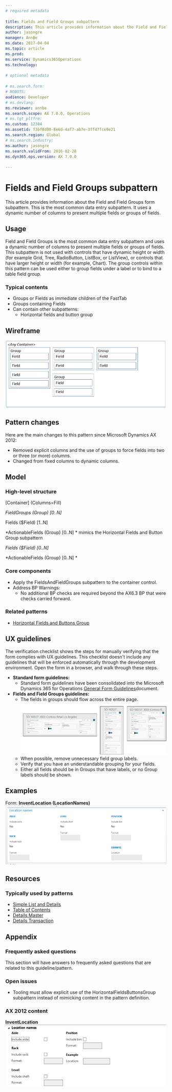 ```yaml
---
# required metadata

title: Fields and Field Groups subpattern
description: This article provides information about the Field and Field Groups form subpattern. This is the most common data entry subpattern. It uses a dynamic number of columns to present multiple fields or groups of fields.
author: jasongre
manager: AnnBe
ms.date: 2017-04-04
ms.topic: article
ms.prod: 
ms.service: Dynamics365Operations
ms.technology: 

# optional metadata

# ms.search.form: 
# ROBOTS: 
audience: Developer
# ms.devlang: 
ms.reviewer: annbe
ms.search.scope: AX 7.0.0, Operations
# ms.tgt_pltfrm: 
ms.custom: 12384
ms.assetid: f3bf8d00-8e6d-4af7-ab7e-3ff47fce9e21
ms.search.region: Global
# ms.search.industry: 
ms.author: jasongre
ms.search.validFrom: 2016-02-28
ms.dyn365.ops.version: AX 7.0.0

---
```


# Fields and Field Groups subpattern

This article provides information about the Field and Field Groups form subpattern. This is the most common data entry subpattern. It uses a dynamic number of columns to present multiple fields or groups of fields.

Usage
-----

Field and Field Groups is the most common data entry subpattern and uses a dynamic number of columns to present multiple fields or groups of fields. This subpattern is not used with controls that have dynamic height or width (for example Grid, Tree, RadioButton, ListBox, or ListView), or controls that have larger height or width (for example, Chart). The group controls within this pattern can be used either to group fields under a label or to bind to a table field group.

### Typical contents

-   Groups or Fields as immediate children of the FastTab
-   Groups containing Fields
-   Can contain other subpatterns:
    -   Horizontal fields and button group

## Wireframe
[![FieldsFieldGroups(1)](./media/fieldsfieldgroups1.png)](./media/fieldsfieldgroups1.png)

## Pattern changes
Here are the main changes to this pattern since Microsoft Dynamics AX 2012:

-   Removed explicit columns and the use of groups to force fields into two or three (or more) columns.
-   Changed from fixed columns to dynamic columns.

## Model
### High-level structure

\[Container\] (Columns=Fill)

*FieldGroups (Group) \[0..N\]*

Fields ($Field) \[1..N\]

*ActionableFields (Group) \[0..N\] * mimics the Horizontal Fields and Button Group subpattern

*Fields ($Field) \[0..N\]*

*ActionableFields (Group) \[0..N\] *

### Core components

-   Apply the FieldsAndFieldGroups subpattern to the container control.
-   Address BP Warnings:
    -   No additional BP checks are required beyond the AX6.3 BP that were checks carried forward.

### Related patterns

-   [Horizontal Fields and Buttons Group](horizontal-fields-buttons-group-subpattern.md)

## UX guidelines
The verification checklist shows the steps for manually verifying that the form complies with UX guidelines. This checklist doesn't include any guidelines that will be enforced automatically through the development environment. Open the form in a browser, and walk through these steps.

-   **Standard form guidelines:**
    -   Standard form guidelines have been consolidated into the Microsoft Dynamics 365 for Operations [General Form Guidelines](general-form-guidelines.md)document.
-   **Fields and Field Groups guidelines:**
    -   The fields in groups should flow across the entire page. [![FieldsFieldGroups(2)](./media/fieldsfieldgroups2.png)](./media/fieldsfieldgroups2.png)
    -   When possible, remove unnecessary field group labels.
    -   Verify that you have an understandable grouping for your fields.
    -   Either all fields should be in Groups that have labels, or no Group labels should be shown.

## Examples
Form: **InventLocation (LocationNames)** [![FieldsFieldGroups(3)](./media/fieldsfieldgroups3.png)](./media/fieldsfieldgroups3.png)

## Resources
### Typically used by patterns

-   [Simple List and Details](simple-list-details-form-pattern.md)
-   [Table of Contents](table-of-contents-form-pattern.md)
-   [Details Master](details-master-form-pattern.md)
-   [Details Transaction](details-transaction-form-pattern.md)

## Appendix
### Frequently asked questions

This section will have answers to frequently asked questions that are related to this guideline/pattern.

### Open issues

-   Tooling must allow explicit use of the HorizontalFieldsButtonsGroup subpattern instead of mimicking content in the pattern definition.

### AX 2012 content

**InventLocation** [![FieldsFieldGroups(4)](./media/fieldsfieldgroups4.png)](./media/fieldsfieldgroups4.png)

